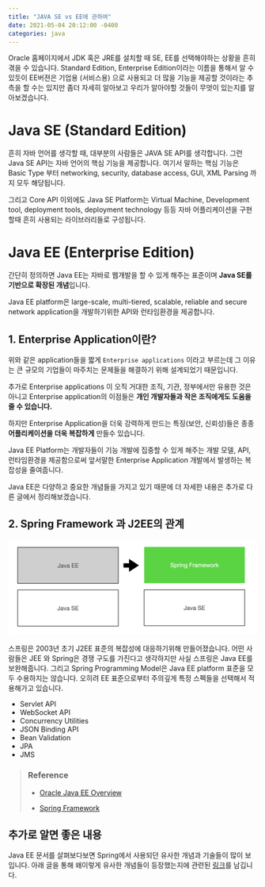 ```yaml
---
title: "JAVA SE vs EE에 관하여"
date: 2021-05-04 20:12:00 -0400
categories: java
---
```


Oracle 홈페이지에서 JDK 혹은 JRE를 설치할 때 SE, EE를 선택해야하는 상황을 흔히 겪을 수 있습니다.
Standard Edition, Enterprise Edition이라는 이름을 통해서 알 수 있듯이 EE버젼은 기업용 (서비스용) 으로 사용되고 더 많을 기능을 제공할 것이라는 추측을 할 수는 있지만 좀더 자세히 알아보고 우리가 알아야할 것들이 무엇이 있는지를 알아보겠습니다.

# Java SE (Standard Edition)

흔히 자바 언어를 생각할 때, 대부분의 사람들은 JAVA SE API를 생각합니다. 그런 Java SE API는 자바 언어의 핵심 기능을 제공합니다. 여기서 말하는 핵심 기능은 Basic Type 부터 networking, security, database access, GUI, XML Parsing 까지 모두 해당됩니다.

그리고 Core API 이외에도 Java SE Platform는 Virtual Machine, Development tool, deployment tools, deployment technology 등등 자바 어플리케이션을 구현할때 흔히 사용되는 라이브러리들로 구성됩니다.

# Java EE (Enterprise Edition)

간단히 정의하면 Java EE는 자바로 웹개발을 할 수 있게 해주는 표준이며 **Java SE를 기반으로 확장된 개념**입니다.

Java EE platform은 large-scale, multi-tiered, scalable, reliable and secure network application을 개발하기위한 API와 런타임환경을 제공합니다.

## 1. Enterprise Application이란?

위와 같은 application들을 짧게 `Enterprise applications` 이라고 부르는데 그 이유는 큰 규모의 기업들이 마주치는 문제들을 해결하기 위해 설계되었기 때문입니다.

추가로 Enterprise applications 이 오직 거대한 조직, 기관, 정부에서만 유용한 것은 아니고 Enterprise application의 이점들은 **개인 개발자들과 작은 조직에게도 도움을 줄 수 있습니다.**

하지만 Enterprise Application을 더욱 강력하게 만드는 특징(보안, 신뢰성)들은 종종 **어플리케이션을 더욱 복잡하게** 만들수 있습니다.

Java EE Platform는 개발자들이 기능 개발에 집중할 수 있게 해주는 개발 모델, API, 런타임환경을 제공함으로써 앞서말한 Enterprise Application 개발에서 발생하는 복잡성을 줄여줍니다.

Java EE은 다양하고 중요한 개념들을 가지고 있기 때문에 더 자세한 내용은 추가로 다른 글에서 정리해보겠습니다.

## 2. Spring Framework 과 J2EE의 관계

![Spring JavaEE Image](/assets/image/JavaEE_Spring.png)

스프링은 2003년 초기 J2EE 표준의 복잡성에 대응하기위해 만들어졌습니다. 어떤 사람들은 JEE 와 Spring은 경쟁 구도를 가진다고 생각하지만 사실 스프링은 Java EE를 보완해줍니다. 그리고 Spring Programming Model은 Java EE platform 표준을 모두 수용하지는 않습니다. 오히려 EE 표준으로부터 주의깊게 특정 스펙들을 선택해서 적용해가고 있습니다.

- Servlet API
- WebSocket API
- Concurrency Utilities
- JSON Binding API
- Bean Validation
- JPA
- JMS

> ### Reference
>
> - [Oracle Java EE Overview](https://docs.oracle.com/javaee/6/firstcup/doc/gkhoy.html)
>
> - [Spring Framework](https://docs.spring.io/spring-framework/docs/current/reference/html/overview.html#overview)

## 추가로 알면 좋은 내용

Java EE 문서를 살펴보다보면 Spring에서 사용되던 유사한 개념과 기술들이 많이 보입니다.
아래 글을 통해 왜이렇게 유사한 개념들이 등장했는지에 관련된 [링크](https://okky.kr/article/415474)를 남깁니다.
